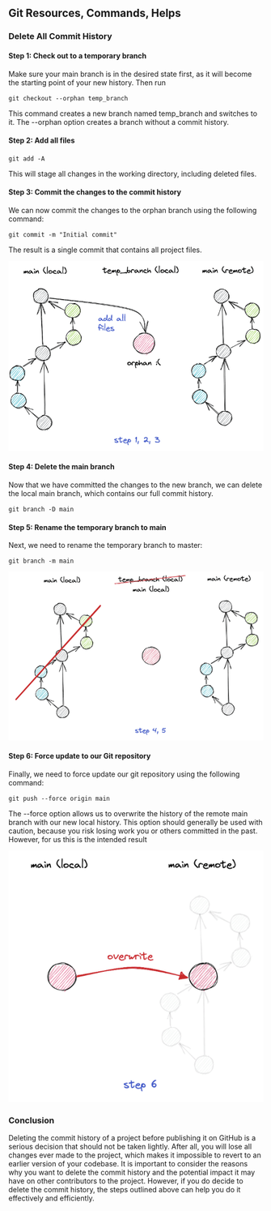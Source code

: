 ## Git Resources, Commands, Helps

### Delete All Commit History

#### Step 1: Check out to a temporary branch
Make sure your main branch is in the desired state first, as it will become the starting point of your new history. Then run
```
git checkout --orphan temp_branch
```
This command creates a new branch named temp_branch and switches to it. The --orphan option creates a branch without a commit history.

#### Step 2: Add all files

```
git add -A
```

This will stage all changes in the working directory, including deleted files.

#### Step 3: Commit the changes to the commit history
We can now commit the changes to the orphan branch using the following command:
```
git commit -m "Initial commit"
```
The result is a single commit that contains all project files.

![screenshot](../resources/images/GitHistoryCleanup.png)

#### Step 4: Delete the main branch
Now that we have committed the changes to the new branch, we can delete the local main branch, which contains our full commit history.
```
git branch -D main
```

#### Step 5: Rename the temporary branch to main
Next, we need to rename the temporary branch to master:
```
git branch -m main
```
![screenshot](../resources/images/GitHistoryCleanup-1.png)

#### Step 6: Force update to our Git repository
Finally, we need to force update our git repository using the following command:
```
git push --force origin main
```
The --force option allows us to overwrite the history of the remote main branch with our new local history. This option should generally be used with caution, because you risk losing work you or others committed in the past. However, for us this is the intended result

![screenshot](../resources/images/GitHistoryCleanup-2.png)

### Conclusion
Deleting the commit history of a project before publishing it on GitHub is a serious decision that should not be taken lightly. After all, you will lose all changes ever made to the project, which makes it impossible to revert to an earlier version of your codebase. It is important to consider the reasons why you want to delete the commit history and the potential impact it may have on other contributors to the project. However, if you do decide to delete the commit history, the steps outlined above can help you do it effectively and efficiently.